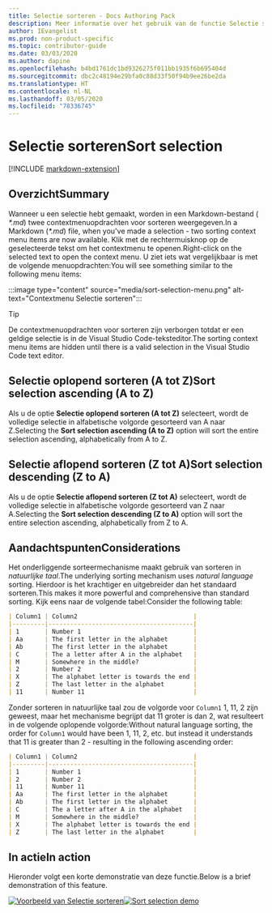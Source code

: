 ```yaml
---
title: Selectie sorteren - Docs Authoring Pack
description: Meer informatie over het gebruik van de functie Selectie sorteren van het Docs Authoring Pack, Visual Studio Code-extensie.
author: IEvangelist
ms.prod: non-product-specific
ms.topic: contributor-guide
ms.date: 03/03/2020
ms.author: dapine
ms.openlocfilehash: b4bd1761dc1bd9326275f011bb1935f6b695404d
ms.sourcegitcommit: dbc2c48194e29bfa0c88d33f50f94b9ee26be2da
ms.translationtype: HT
ms.contentlocale: nl-NL
ms.lasthandoff: 03/05/2020
ms.locfileid: "78336745"
---
```

# <a name="sort-selection"></a><span data-ttu-id="39287-103">Selectie sorteren</span><span class="sxs-lookup"><span data-stu-id="39287-103">Sort selection</span></span>

[!INCLUDE [markdown-extension](includes/markdown-extension.md)]

## <a name="summary"></a><span data-ttu-id="39287-104">Overzicht</span><span class="sxs-lookup"><span data-stu-id="39287-104">Summary</span></span>

<span data-ttu-id="39287-105">Wanneer u een selectie hebt gemaakt, worden in een Markdown-bestand ( *\*.md*) twee contextmenuopdrachten voor sorteren weergegeven.</span><span class="sxs-lookup"><span data-stu-id="39287-105">In a Markdown (*\*.md*) file, when you've made a selection - two sorting context menu items are now available.</span></span> <span data-ttu-id="39287-106">Klik met de rechtermuisknop op de geselecteerde tekst om het contextmenu te openen.</span><span class="sxs-lookup"><span data-stu-id="39287-106">Right-click on the selected text to open the context menu.</span></span> <span data-ttu-id="39287-107">U ziet iets wat vergelijkbaar is met de volgende menuopdrachten:</span><span class="sxs-lookup"><span data-stu-id="39287-107">You will see something similar to the following menu items:</span></span>

:::image type="content" source="media/sort-selection-menu.png" alt-text="Contextmenu Selectie sorteren":::

> [!TIP]
> <span data-ttu-id="39287-109">De contextmenuopdrachten voor sorteren zijn verborgen totdat er een geldige selectie is in de Visual Studio Code-teksteditor.</span><span class="sxs-lookup"><span data-stu-id="39287-109">The sorting context menu items are hidden until there is a valid selection in the Visual Studio Code text editor.</span></span>

## <a name="sort-selection-ascending-a-to-z"></a><span data-ttu-id="39287-110">Selectie oplopend sorteren (A tot Z)</span><span class="sxs-lookup"><span data-stu-id="39287-110">Sort selection ascending (A to Z)</span></span>

<span data-ttu-id="39287-111">Als u de optie **Selectie oplopend sorteren (A tot Z)** selecteert, wordt de volledige selectie in alfabetische volgorde gesorteerd van A naar Z.</span><span class="sxs-lookup"><span data-stu-id="39287-111">Selecting the **Sort selection ascending (A to Z)** option will sort the entire selection ascending, alphabetically from A to Z.</span></span>

## <a name="sort-selection-descending-z-to-a"></a><span data-ttu-id="39287-112">Selectie aflopend sorteren (Z tot A)</span><span class="sxs-lookup"><span data-stu-id="39287-112">Sort selection descending (Z to A)</span></span>

<span data-ttu-id="39287-113">Als u de optie **Selectie aflopend sorteren (Z tot A)** selecteert, wordt de volledige selectie in alfabetische volgorde gesorteerd van Z naar A.</span><span class="sxs-lookup"><span data-stu-id="39287-113">Selecting the **Sort selection descending (Z to A)** option will sort the entire selection ascending, alphabetically from Z to A.</span></span>

## <a name="considerations"></a><span data-ttu-id="39287-114">Aandachtspunten</span><span class="sxs-lookup"><span data-stu-id="39287-114">Considerations</span></span>

<span data-ttu-id="39287-115">Het onderliggende sorteermechanisme maakt gebruik van sorteren in *natuurlijke taal*.</span><span class="sxs-lookup"><span data-stu-id="39287-115">The underlying sorting mechanism uses *natural language* sorting.</span></span> <span data-ttu-id="39287-116">Hierdoor is het krachtiger en uitgebreider dan het standaard sorteren.</span><span class="sxs-lookup"><span data-stu-id="39287-116">This makes it more powerful and comprehensive than standard sorting.</span></span> <span data-ttu-id="39287-117">Kijk eens naar de volgende tabel:</span><span class="sxs-lookup"><span data-stu-id="39287-117">Consider the following table:</span></span>

```markdown
| Column1 | Column2                                |
|---------|----------------------------------------|
| 1       | Number 1                               |
| Aa      | The first letter in the alphabet       |
| Ab      | The first letter in the alphabet       |
| C       | The a letter after A in the alphabet   |
| M       | Somewhere in the middle?               |
| 2       | Number 2                               |
| X       | The alphabet letter is towards the end |
| Z       | The last letter in the alphabet        |
| 11      | Number 11                              |
```

<span data-ttu-id="39287-118">Zonder sorteren in natuurlijke taal zou de volgorde voor `Column1` 1, 11, 2 zijn geweest, maar het mechanisme begrijpt dat 11 groter is dan 2, wat resulteert in de volgende oplopende volgorde:</span><span class="sxs-lookup"><span data-stu-id="39287-118">Without natural language sorting, the order for `Column1` would have been 1, 11, 2, etc. but instead it understands that 11 is greater than 2 - resulting in the following ascending order:</span></span>

```markdown
| Column1 | Column2                                |
|---------|----------------------------------------|
| 1       | Number 1                               |
| 2       | Number 2                               |
| 11      | Number 11                              |
| Aa      | The first letter in the alphabet       |
| Ab      | The first letter in the alphabet       |
| C       | The a letter after A in the alphabet   |
| M       | Somewhere in the middle?               |
| X       | The alphabet letter is towards the end |
| Z       | The last letter in the alphabet        |
```

## <a name="in-action"></a><span data-ttu-id="39287-119">In actie</span><span class="sxs-lookup"><span data-stu-id="39287-119">In action</span></span>

<span data-ttu-id="39287-120">Hieronder volgt een korte demonstratie van deze functie.</span><span class="sxs-lookup"><span data-stu-id="39287-120">Below is a brief demonstration of this feature.</span></span>

<span data-ttu-id="39287-121">[![Voorbeeld van Selectie sorteren](media/sort-selection.gif)](media/sort-selection.gif#lightbox)</span><span class="sxs-lookup"><span data-stu-id="39287-121">[![Sort selection demo](media/sort-selection.gif)](media/sort-selection.gif#lightbox)</span></span>
